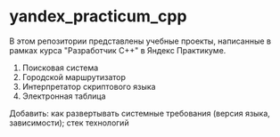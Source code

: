 # yandex_practicum_cpp
В этом репозитории представлены учебные проекты, написанные в рамках курса "Разработчик C++" в Яндекс Практикуме. 

1. Поисковая система
2. Городской маршрутизатор
3. Интерпретатор скриптового языка
4. Электронная таблица

Добавить:
как развертывать
системные требования (версия языка, зависимости);
стек технологий 
